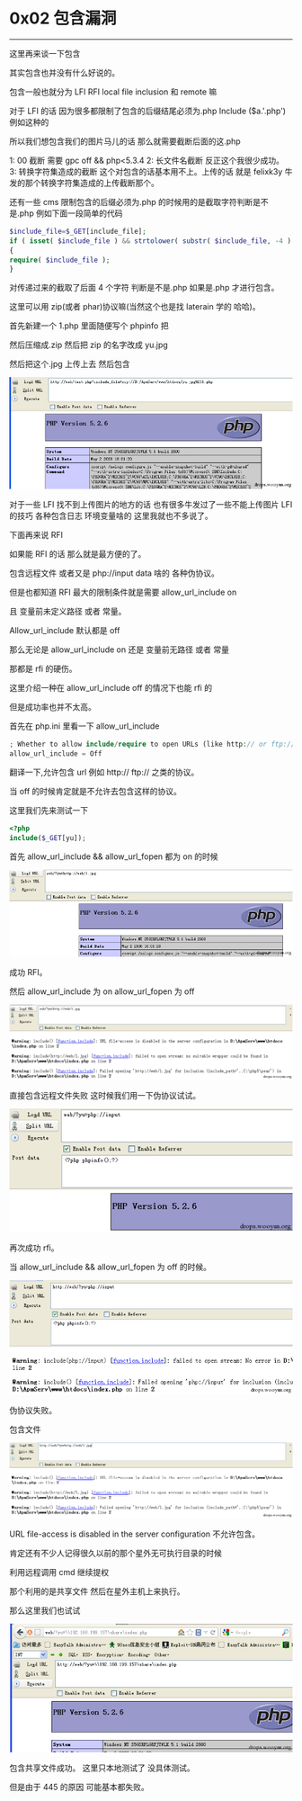 # 0x02 包含漏洞

* * *

这里再来谈一下包含

其实包含也并没有什么好说的。

包含一般也就分为 LFI RFI local file inclusion 和 remote 嘛

对于 LFI 的话 因为很多都限制了包含的后缀结尾必须为.php Include ($a.'.php') 例如这种的

所以我们想包含我们的图片马儿的话 那么就需要截断后面的这.php

1: 00 截断 需要 gpc off && php<5.3.4 2: 长文件名截断 反正这个我很少成功。 3: 转换字符集造成的截断 这个对包含的话基本用不上。上传的话 就是 felixk3y 牛发的那个转换字符集造成的上传截断那个。

还有一些 cms 限制包含的后缀必须为.php 的时候用的是截取字符判断是不是.php 例如下面一段简单的代码

```php
$include_file=$_GET[include_file];
if ( isset( $include_file ) && strtolower( substr( $include_file, -4 ) ) == ".php" )
{   
require( $include_file );
} 
```

对传递过来的截取了后面 4 个字符 判断是不是.php 如果是.php 才进行包含。

这里可以用 zip(或者 phar)协议嘛(当然这个也是找 laterain 学的 哈哈)。

首先新建一个 1.php 里面随便写个 phpinfo 把

然后压缩成.zip 然后把 zip 的名字改成 yu.jpg

然后把这个.jpg 上传上去 然后包含

![enter image description here](img/2015011310582363782image0011.png)

对于一些 LFI 找不到上传图片的地方的话 也有很多牛发过了一些不能上传图片 LFI 的技巧 各种包含日志 环境变量啥的 这里我就也不多说了。

下面再来说 RFI

如果能 RFI 的话 那么就是最方便的了。

包含远程文件 或者又是 php://input data 啥的 各种伪协议。

但是也都知道 RFI 最大的限制条件就是需要 allow_url_include on

且 变量前未定义路径 或者 常量。

Allow_url_include 默认都是 off

那么无论是 allow_url_include on 还是 变量前无路径 或者 常量

那都是 rfi 的硬伤。

这里介绍一种在 allow_url_include off 的情况下也能 rfi 的

但是成功率也并不太高。

首先在 php.ini 里看一下 allow_url_include

```php
; Whether to allow include/require to open URLs (like http:// or ftp://) as files.
allow_url_include = Off 
```

翻译一下,允许包含 url 例如 http:// ftp:// 之类的协议。

当 off 的时候肯定就是不允许去包含这样的协议。

这里我们先来测试一下

```php
<?php
include($_GET[yu]); 
```

首先 allow_url_include && allow_url_fopen 都为 on 的时候

![enter image description here](img/2015011311021152837image0031.png)

成功 RFI。

然后 allow_url_include 为 on allow_url_fopen 为 off

![enter image description here](img/2015011311025596714image0051.png)

直接包含远程文件失败 这时候我们用一下伪协议试试。

![enter image description here](img/2015011311032528103image0072.png)

再次成功 rfi。

当 allow_url_include && allow_url_fopen 为 off 的时候。

![enter image description here](img/2015011311041670237image0091.png)

伪协议失败。

包含文件

![enter image description here](img/2015011311045731325image0111.png)

URL file-access is disabled in the server configuration 不允许包含。

肯定还有不少人记得很久以前的那个星外无可执行目录的时候

利用远程调用 cmd 继续提权

那个利用的是共享文件 然后在星外主机上来执行。

那么这里我们也试试

![enter image description here](img/2015011311053411551image0131.png)

包含共享文件成功。 这里只本地测试了 没具体测试。

但是由于 445 的原因 可能基本都失败。